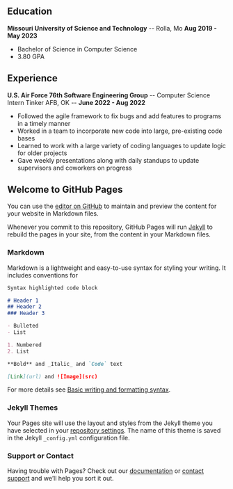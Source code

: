 ## Education
**Missouri University of Science and Technology** -- Rolla, Mo
**Aug 2019 - May 2023**
- Bachelor of Science in Computer Science 
- 3.80 GPA

## Experience
**U.S. Air Force 76th Software Engineering Group** -- Computer Science Intern
Tinker AFB, OK -- **June 2022 - Aug 2022**
- Followed the agile framework to fix bugs and add features to programs in a timely manner
- Worked in a team to incorporate new code into large, pre-existing code bases
- Learned to work with a large variety of coding languages to update logic for older projects
- Gave weekly presentations along with daily standups to update supervisors and coworkers on progress

## Welcome to GitHub Pages

You can use the [editor on GitHub](https://github.com/Jacob-PV/CV/edit/gh-pages/index.md) to maintain and preview the content for your website in Markdown files.

Whenever you commit to this repository, GitHub Pages will run [Jekyll](https://jekyllrb.com/) to rebuild the pages in your site, from the content in your Markdown files.

### Markdown

Markdown is a lightweight and easy-to-use syntax for styling your writing. It includes conventions for

```markdown
Syntax highlighted code block

# Header 1
## Header 2
### Header 3

- Bulleted
- List

1. Numbered
2. List

**Bold** and _Italic_ and `Code` text

[Link](url) and ![Image](src)
```

For more details see [Basic writing and formatting syntax](https://docs.github.com/en/github/writing-on-github/getting-started-with-writing-and-formatting-on-github/basic-writing-and-formatting-syntax).

### Jekyll Themes

Your Pages site will use the layout and styles from the Jekyll theme you have selected in your [repository settings](https://github.com/Jacob-PV/CV/settings/pages). The name of this theme is saved in the Jekyll `_config.yml` configuration file.

### Support or Contact

Having trouble with Pages? Check out our [documentation](https://docs.github.com/categories/github-pages-basics/) or [contact support](https://support.github.com/contact) and we’ll help you sort it out.
